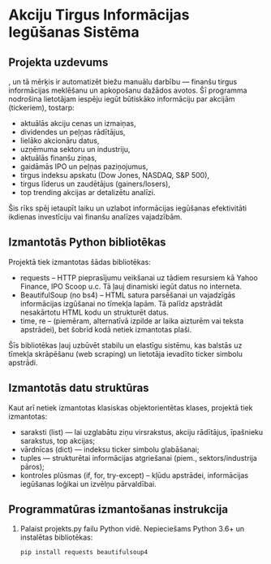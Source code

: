 # Akciju Tirgus Informācijas Iegūšanas Sistēma

## Projekta uzdevums

, un tā mērķis ir automatizēt biežu manuālu darbību — finanšu tirgus informācijas meklēšanu un apkopošanu dažādos avotos. Šī programma nodrošina lietotājam iespēju iegūt būtiskāko informāciju par akcijām (tickeriem), tostarp:

- aktuālās akciju cenas un izmaiņas,
- dividendes un peļņas rādītājus,
- lielāko akcionāru datus,
- uzņēmuma sektoru un industriju,
- aktuālās finanšu ziņas,
- gaidāmās IPO un peļņas paziņojumus,
- tirgus indeksu apskatu (Dow Jones, NASDAQ, S&P 500),
- tirgus līderus un zaudētājus (gainers/losers),
- top trending akcijas ar detalizētu analīzi.

Šis rīks spēj ietaupīt laiku un uzlabot informācijas iegūšanas efektivitāti ikdienas investīciju vai finanšu analīzes vajadzībām.

## Izmantotās Python bibliotēkas

Projektā tiek izmantotas šādas bibliotēkas:

- requests – HTTP pieprasījumu veikšanai uz tādiem resursiem kā Yahoo Finance, IPO Scoop u.c. Tā ļauj dinamiski iegūt datus no interneta.
- BeautifulSoup (no bs4) – HTML satura parsēšanai un vajadzīgās informācijas izgūšanai no tīmekļa lapām. Tā palīdz apstrādāt nesakārtotu HTML kodu un strukturēt datus.
- time, re – (piemēram, alternatīvā izpilde ar laika aizturēm vai teksta apstrādei), bet šobrīd kodā netiek izmantotas plaši.

Šīs bibliotēkas ļauj uzbūvēt stabilu un elastīgu sistēmu, kas balstās uz tīmekļa skrāpēšanu (web scraping) un lietotāja ievadīto ticker simbolu apstrādi.

## Izmantotās datu struktūras

Kaut arī netiek izmantotas klasiskas objektorientētas klases, projektā tiek izmantotas:

- saraksti (list) — lai uzglabātu ziņu virsrakstus, akciju rādītājus, īpašnieku sarakstus, top akcijas;
- vārdnīcas (dict) — indeksu ticker simbolu glabāšanai;
- tuples — strukturētai informācijas atgriešanai (piem., sektors/industrija pāros);
- kontroles plūsmas (if, for, try-except) – kļūdu apstrādei, informācijas iegūšanas loģikai un izvēlņu pārvaldībai.

## Programmatūras izmantošanas instrukcija

1. Palaist projekts.py failu Python vidē.
   Nepieciešams Python 3.6+ un instalētas bibliotēkas:
   ```bash
   pip install requests beautifulsoup4
